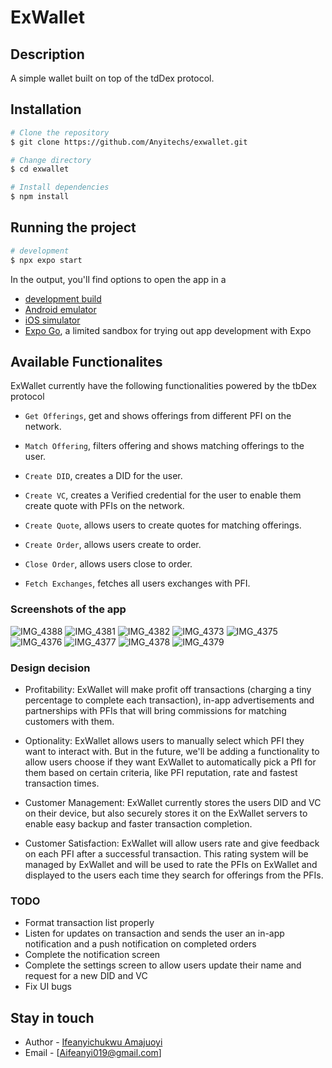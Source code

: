 # ExWallet


## Description

A simple wallet built on top of the tdDex protocol.

## Installation

```bash
# Clone the repository
$ git clone https://github.com/Anyitechs/exwallet.git

# Change directory
$ cd exwallet

# Install dependencies
$ npm install

```

## Running the project

```bash
# development
$ npx expo start

```

In the output, you'll find options to open the app in a

- [development build](https://docs.expo.dev/develop/development-builds/introduction/)
- [Android emulator](https://docs.expo.dev/workflow/android-studio-emulator/)
- [iOS simulator](https://docs.expo.dev/workflow/ios-simulator/)
- [Expo Go](https://expo.dev/go), a limited sandbox for trying out app development with Expo

## Available Functionalites
ExWallet currently have the following functionalities powered by the tbDex protocol

- ```Get Offerings```, get and shows offerings from different PFI on the network.

- ```Match Offering```, filters offering and shows matching offerings to the user.

- ```Create DID```, creates a DID for the user.

- ```Create VC```, creates a Verified credential for the user to enable them create quote with PFIs on the network.

- ```Create Quote```, allows users to create quotes for matching offerings.

- ```Create Order```, allows users create to order.

- ```Close Order```, allows users close to order.

- ```Fetch Exchanges```, fetches all users exchanges with PFI.

### Screenshots of the app
![IMG_4388](https://github.com/user-attachments/assets/79417a5c-a966-4f06-a8a4-90101e6a8544) ![IMG_4381](https://github.com/user-attachments/assets/7ce5c8c4-ad74-44d6-be7a-62533c1bb09a) ![IMG_4382](https://github.com/user-attachments/assets/f41d4b2d-3684-44fd-8192-e58151a60091) ![IMG_4373](https://github.com/user-attachments/assets/dccd3ab4-97af-4ccf-a946-a78dfe8c6075) ![IMG_4375](https://github.com/user-attachments/assets/48e1db16-077b-44fb-bfdb-01cd6c481ff5) ![IMG_4376](https://github.com/user-attachments/assets/344026e6-4f28-4eaa-a860-17ecba084704) ![IMG_4377](https://github.com/user-attachments/assets/2da58ee5-7f5b-4969-b764-11fbd99bedc8) ![IMG_4378](https://github.com/user-attachments/assets/1ee0c957-3b79-46b2-a51c-24b85cbe9d15) ![IMG_4379](https://github.com/user-attachments/assets/6b955557-2ea1-4b04-a376-504e606ae45a)

### Design decision
- Profitability: ExWallet will make profit off transactions (charging a tiny percentage to complete each transaction), in-app advertisements and partnerships with PFIs that will bring commissions for matching customers with them.

- Optionality: ExWallet allows users to manually select which PFI they want to interact with. But in the future, we'll be adding a functionality to allow users choose if they want ExWallet to automatically pick a PfI for them based on certain criteria, like PFI reputation, rate and fastest transaction times.

- Customer Management: ExWallet currently stores the users DID and VC on their device, but also securely stores it on the ExWallet servers to enable easy backup and faster transaction completion.

- Customer Satisfaction: ExWallet will allow users rate and give feedback on each PFI after a successful transaction. This rating system will be managed by ExWallet and will be used to rate the PFIs on ExWallet and displayed to the users each time they search for offerings from the PFIs.

### TODO
- Format transaction list properly
- Listen for updates on transaction and sends the user an in-app notification and a push notification on completed orders
- Complete the notification screen
- Complete the settings screen to allow users update their name and request for a new DID and VC
- Fix UI bugs


## Stay in touch

- Author - [Ifeanyichukwu Amajuoyi](https://www.linkedin.com/in/ifeanyichukwu-amajuoyi-8b6229153/)
- Email - [Aifeanyi019@gmail.com]
